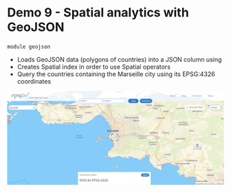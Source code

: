 # Demo 9 - Spatial analytics with GeoJSON
`module geojson`
- Loads GeoJSON data (polygons of countries) into a JSON column using
- Creates Spatial index in order to use Spatial operators
- Query the countries containing the Marseille city using its EPSG:4326 coordinates

![Marseille](./doc/img/Marseille.png)
